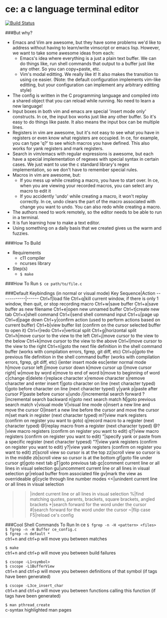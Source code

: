 # ce: a c language terminal editor

[![Build Status](https://travis-ci.org/justy989/ce.svg?branch=master)](https://travis-ci.org/justy989/ce)

###But why?
- Emacs and Vim are awesome, but they have some problems we'd like to address without having to learn/write
  vimscript or emacs lisp. However, we want to take some awesome ideas from each:
  - Emacs's idea where everything is a just a plain text buffer. We can do things like, run shell
    commands that output to a buffer just like any other. So you can copy+paste, etc.
  - Vim's modal editting. We really like it! It also makes the transition to using ce easier.
    (Note: the default configuration implements vim-like editting, but your configuration can implement
    any arbitrary editting style)
- The config is written in the C programming language and compiled into a shared object that you can reload
  while running. No need to learn a new language!
- Input boxes in both vim and emacs are special 'insert mode only' constructs. In ce, the input box works just
  like any other buffer. So it's easy to do things like paste. It also means the input box can be multiple lines.
- Registers in vim are awesome, but it's not easy to see what you have in registers or even know what
  registers are occupied. In ce, for example, you can type 'q?' to see which macros you have defined. This
  also works for yank registers and mark registers.
- Search in vim/emacs with regular expressions is awesome, but each have a special implementation of regexes
  with special syntax in certain cases. We just want to use the c standard library's regex implementation, so we
  don't have to remember special rules.
- Macros in vim are awesome, but:
  - If you mess up while creating a macro, you have to start over. In ce, when you are viewing your recorded macros,
    you can select any macro to edit it
  - If you accidently 'undo' while creating a macro, it won't replay correctly. In ce, undo clears the part of the
    macro associated with change you want to undo. You can also redo while creating a macro.
- The authors need to work remotely, so the editor needs to be able to run in a terminal.
- It is fun learning how to make a text editor.
- Using something on a daily basis that we created gives us the warm and fuzzies.

###How To Build
- Requirements
  - c11 compiler
  - ncurses library
- Step(s)
  - `$ make`

###How To Run
`$ ce path/to/file.c`

###Default Keybindings (in normal or visual mode)
Key Sequence|Action
------------|------
Ctrl+f|load file
Ctrl+q|kill current window, if there is only 1 window, then quit, or stop recording macro
Ctrl+w|save buffer
Ctrl+a|save buffer as new filename
Ctrl+e|open new unnamed buffer
Ctrl+t|create new tab
Ctrl+x|shell command
Ctrl+i|send shell command input
Ctrl+u|page up
Ctrl+d|page down
Ctrl+y|confirm action (used to perform actions based on current buffer)
Ctrl+b|view buffer list (confirm on the cursor selected buffer to open it)
Ctrl+r|redo
Ctrl+v|vertical split
Ctrl+g|horizontal split
Ctrl+h|move cursor to the view to the left
Ctrl+j|move cursor to the view to the below
Ctrl+k|move cursor to the view to the above
Ctrl+l|move cursor to the view to the right
Ctrl+n|goto the next file definition in the shell command buffer (works with compilation errors, fgrep, git diff, etc)
Ctrl+p|goto the previous file definition in the shell command buffer (works with compilation errors, fgrep, git diff, etc)
i|enter insert mode
esc|enter normal mode
h|move cursor left
j|move cursor down
k|move cursor up
l|move cursor right|
w|move by word
e|move to end of word
b|move to beginning of word
c|change
d|delete
r|replace character
x|remove character
s|remove character and enter insert
f|goto character on line (next character typed)
t|goto before character on line (next character typed)
y|yank
p|paste after cursor
P|paste before cursor
u|undo
/|incremental search forward
?|incremental search backward
n|goto next search match
N|goto previous search match
v|visual mode
V|visual line mode
o|insert a new line and move the cursor
O|insert a new line before the cursor and move the cursor
m|set mark in register (next character typed)
m?|view mark registers (confirm on register you want to goto)
q|record macro to a register (next character typed)
@|replay macro from a register (next character typed)
@?|view macro registers (confirm on register you want to edit)
q?|view macro registers (confirm on register you want to edit)
"|specify yank or paste from a specific register (next character typesd)
"?|view yank registers (confirm on register you want to edit)
y?|view yank registers (confirm on register you want to edit)
zt|scroll view so cursor is at the top
zz|scroll view so cursor is in the middle
zb|scroll view so cursor is at the bottom
gf|goto file under cursor
gt|goto next tab
gT|goto previous tab
gc|comment current line or all lines in visual selection
gu|uncomment current line or all lines in visual selection
gr|reload buffer from associated file
gv|mark the view as overrideable
gl|cycle through line number modes
<<|unindent current line or all lines in visual selection
>>|indent current line or all lines in visual selection
%|find matching quotes, parents, brackets, square brackets, angled brackets
\*|search forward for the word under the cursor
#|search forward for the word under the cursor
~|flip case
F5|reload ce's config

###Cool Shell Commands To Run In ce
`$ fgrep -n -H <pattern> <files>`  
`$ fgrep -n -H Buffer ce_config.c`  
`$ fgrep -n default *`  
ctrl+n and ctrl+p will move you between matches  
  
`$ make`  
ctrl+n and ctrl+p will move you between build failures  
  
`$ cscope -L1<symbol>`  
`$ cscope -L1BufferView`  
ctrl+n and ctrl+p will move you between definitions of that symbol (if tags have been generated)  
  
`$ cscope -L3ce_insert_char`  
ctrl+n and ctrl+p will move you between functions calling this function (if tags have been generated)  

`$ man pthread_create`  
c-syntax highlighted man pages
